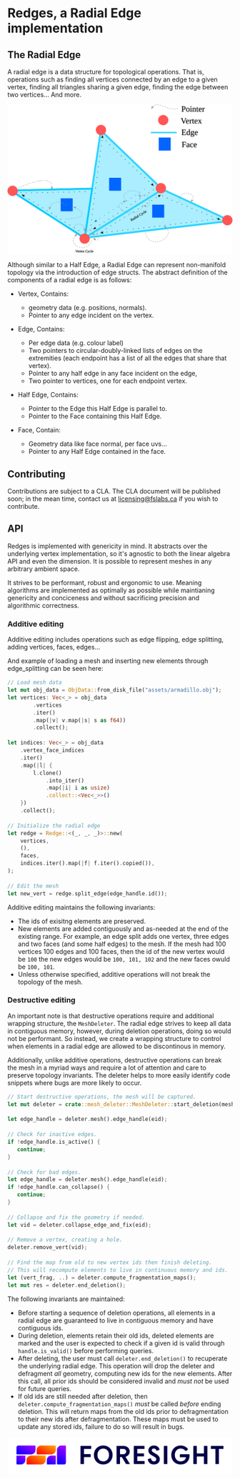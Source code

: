# Redges, a Radial Edge implementation
 
## The Radial Edge
A radial edge is a data structure for topological operations. That is, operations such as finding all vertices
connected by an edge to a given vertex, finding all triangles sharing a given edge, finding the edge between two
vertices... And more.

![radial edge](images/radial_edge.svg "Radial Edge")

Although similar to a Half Edge, a Radial Edge can represent non-manifold topology via the introduction of edge structs. The abstract definition of the components of a radial edge is as follows:  
  
  - Vertex, Contains: 
  	- geometry data (e.g. positions, normals).
    - Pointer to any edge incident on the vertex.
 
  - Edge, Contains: 
      - Per edge data (e.g. colour label)
      - Two pointers to circular-doubly-linked lists of edges on the extremities (each endpoint has a list of all the edges that share that vertex).
      - Pointer to any half edge in any face incident on the edge,
      - Two pointer to vertices, one for each endpoint vertex.
 
 - Half Edge, Contains:
 	- Pointer to the Edge this Half Edge is parallel to.
 	- Pointer to the Face containing this Half Edge.
 	
- Face, Contain:
	- Geometry data like face normal, per face uvs...
	- Pointer to any Half Edge contained in the face.

## Contributing

Contributions are subject to a CLA. The CLA document will be published soon; in the mean time, contact us at licensing@fslabs.ca if you wish to contribute.

## API  
  
 Redges is implemented with genericity in mind. It abstracts over the underlying vertex implementation, so it's agnostic to both the linear algebra API and even the dimension. It is possible to represent meshes in any arbitrary ambient space.
 
 It strives to be performant, robust and ergonomic to use. Meaning algorithms are implemented as optimally as possible while maintianing genericity and conciceness and without sacrificing precision and algorithmic correctness.
 
 ### Additive editing  

Additive editing includes operations such as edge flipping, edge splitting, adding vertices, faces, edges...

And example of loading a mesh and inserting new elements through edge_splitting can be seen here:
   
 
```rust
// Load mesh data
let mut obj_data = ObjData::from_disk_file("assets/armadillo.obj");  
let vertices: Vec<_> = obj_data
        .vertices
        .iter()
        .map(|v| v.map(|s| s as f64))
        .collect();

let indices: Vec<_> = obj_data
    .vertex_face_indices
    .iter()
    .map(|l| {
        l.clone()
            .into_iter()
            .map(|i| i as usize)
            .collect::<Vec<_>>()
    })
    .collect();
  
// Initialize the radial edge
let redge = Redge::<(_, _, _)>::new(
    vertices,
    (),
    faces,
    indices.iter().map(|f| f.iter().copied()),
);
  
// Edit the mesh
let new_vert = redge.split_edge(edge_handle.id());
```  

Additive editing maintains the following invariants:
- The ids of exisitng elements are preserved.
- New elements are added contiguously and as-needed at the end of the existing range. For example, an edge split adds one vertex, three edges and two faces (and some half edges) to the mesh. If the mesh had 100 vertices 100 edges and 100 faces, then the id of the new vertex would be `100` the new edges would be `100, 101, 102` and the new faces owuld be `100, 101`.
- Unless otherwise specified, additive operations will not break the topology of the mesh.

  
### Destructive editing  
  
 An important note is that destructive operations require and additional wrapping structure, the `MeshDeleter`. The radial edge strives to keep all data in contiguous memory, however, during deletion operations, doing so would not be performant. So instead, we create a wrapping structure to control when elements in a radial edge are allowed to be discontinous in memory.
 
Additionally, unlike additive operations, destructive operations can break the mesh in a myriad ways and require a lot of attention and care to preserve topology invariants. The deleter helps to more easily identify code snippets where bugs are more likely to occur.
 
 ```rust
// Start destructive operations, the mesh will be captured.
let mut deleter = crate::mesh_deleter::MeshDeleter::start_deletion(mesh);
   
 let edge_handle = deleter.mesh().edge_handle(eid);

// Check for inactive edges.
if !edge_handle.is_active() {
    continue;
}

// Check for bad edges.
let edge_handle = deleter.mesh().edge_handle(eid);
if !edge_handle.can_collapse() {
    continue;
}  

// Collapse and fix the geometry if needed.
let vid = deleter.collapse_edge_and_fix(eid);      

// Remove a vertex, creating a hole.
deleter.remove_vert(vid);  

// Find the map from old to new vertex ids then finish deleting.
// This will recompute elements to live in continuous memory and ids.  
let (vert_frag, ..) = deleter.compute_fragmentation_maps();
let mut res = deleter.end_deletion();
 ```
   
The following invariants are maintained:  
- Before starting a sequence of deletion operations, all elements in a radial edge are guaranteed to live in contiguous memory and have contiguous ids.
- During deletion, elements retain their old ids, deleted elements are marked and the user is expected to check if a given id is valid through `handle.is_valid()` before performing queries.
- After deleting, the user must call `deleter.end_deletion()` to recuperate the underlying radial edge. This operation will drop the deleter and defragment *all* geometry, computing new ids for the new elements. After this call, all prior ids should be considered invalid and *must not* be used for future queries.
- If old ids are still needed after deletion, then `deleter.compute_fragmentation_maps()` *must* be called *before* ending deletion. This will return maps from the old ids prior to defragmentation to their new ids after defragmentation. These maps must be used to update any stored ids, failure to do so will result in bugs.

![FSL Logo](images/fsl_logo.svg "Fsl Logo")